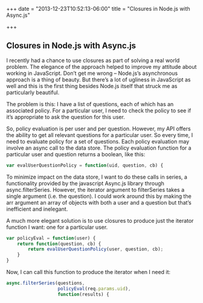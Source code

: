 +++
date = "2013-12-23T10:52:13-06:00"
title = "Closures in Node.js with Async.js"

+++

## Closures in Node.js with Async.js

I recently had a chance to use closures as part of solving a real world problem. The elegance of the approach helped to improve my attitude about working in JavaScript. Don’t get me wrong – Node.js’s asynchronous approach is a thing of beauty. But there’s a lot of ugliness in JavaScript as well and this is the first thing besides Node.js itself that struck me as particularly beautiful.

The problem is this: I have a list of questions, each of which has an associated policy. For a particular user, I need to check the policy to see if it’s appropriate to ask the question for this user.

So, policy evaluation is per user and per question. However, my API offers the ability to get all relevant questions for a particular user. So every time, I need to evaluate policy for a set of questions. Each policy evaluation may involve an async call to the data store. The policy evaluation function for a particular user and question returns a boolean, like this:

```js
var evalUserQuestionPolicy = function(uid, question, cb) {
```

To minimize impact on the data store, I want to do these calls in series, a functionality provided by the javascript Async.js library through async.filterSeries. However, the iterator argument to filterSeries takes a single argument (i.e. the question). I could work around this by making the arr argument an array of objects with both a user and a question but that’s inefficient and inelegant.

A much more elegant solution is to use closures to produce just the iterator function I want: one for a particular user.

```javascript
var policyEval = function(user) {
    return function(question, cb) {
        return evalUserQuestionPolicy(user, question, cb);
    }
}
```

Now, I can call this function to produce the iterator when I need it:

```js
async.filterSeries(questions,
                   policyEval(req.params.uid),
                   function(results) {
```